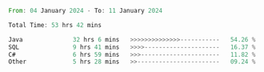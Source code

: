 <!--<div align=center><img src="https://leetcard.jacoblin.cool/CalvinWan0101"></div>-->

<!--START_SECTION:waka-->

```rust
From: 04 January 2024 - To: 11 January 2024

Total Time: 53 hrs 42 mins

Java              32 hrs 6 mins   >>>>>>>>>>>>>>-----------   54.26 %
SQL               9 hrs 41 mins   >>>>---------------------   16.37 %
C#                6 hrs 59 mins   >>>----------------------   11.82 %
Other             5 hrs 28 mins   >>-----------------------   09.24 %
```

<!--END_SECTION:waka-->
